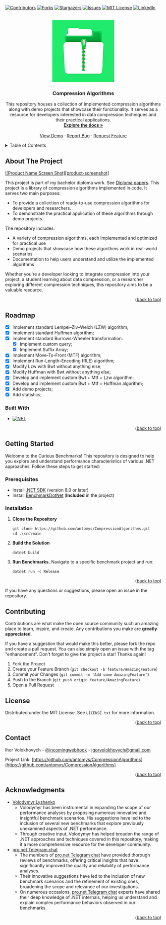 <!-- Improved compatibility of back to top link: See: https://github.com/othneildrew/Best-README-Template/pull/73 -->
<a id="readme-top"></a>

<!-- PROJECT SHIELDS -->
[![Contributors][contributors-shield]][contributors-url]
[![Forks][forks-shield]][forks-url]
[![Stargazers][stars-shield]][stars-url]
[![Issues][issues-shield]][issues-url]
[![MIT License][license-shield]][license-url]
[![LinkedIn][linkedin-shield]][linkedin-url]


<!-- PROJECT LOGO -->
<br />
<div align="center">
  <a href="https://github.com/antomys/CompressionAlgorithms">
    <img src="assets/icon.png" alt="Logo" width="200" height="200">
  </a>

<h3 align="center">Compression Algorithms</h3>

  <p align="center">
    This repository houses a collection of implemented compression algorithms along with demo projects that showcase their functionality.
    It serves as a resource for developers interested in data compression techniques and their practical applications.
    <br />
    <a href="https://github.com/antomys/CompressionAlgorithms"><strong>Explore the docs »</strong></a>
    <br />
    <br />
    <a href="https://github.com/antomys/CompressionAlgorithms">View Demo</a>
    ·
    <a href="https://github.com/antomys/CompressionAlgorithms/issues/new?labels=bug&template=bug-report---.md">Report Bug</a>
    ·
    <a href="https://github.com/antomys/CompressionAlgorithms/issues/new?labels=enhancement&template=feature-request---.md">Request Feature</a>
  </p>
</div>


<!-- TABLE OF CONTENTS -->
<details>
  <summary>Table of Contents</summary>
  <ol>
    <li>
      <a href="#about-the-project">About The Project</a>
      <a href="#roadmap">Roadmap</a>
      <ul>
        <li><a href="#built-with">Built With</a></li>
      </ul>
    </li>
    <li>
      <a href="#getting-started">Getting Started</a>
      <ul>
        <li><a href="#prerequisites">Prerequisites</a></li>
        <li><a href="#installation">Installation</a></li>
      </ul>
    </li>
    <li><a href="#usage">Usage</a></li>
    <li><a href="#roadmap">Roadmap</a></li>
    <li><a href="#contributing">Contributing</a></li>
    <li><a href="#license">License</a></li>
    <li><a href="#contact">Contact</a></li>
    <li><a href="#acknowledgments">Acknowledgments</a></li>
  </ol>
</details>



<!-- ABOUT THE PROJECT -->
## About The Project

[![Product Name Screen Shot][product-screenshot]](https://example.com)

This project is part of my bachelor diploma work. See [Diploma papers](compression-papers.pdf).
This project is a library of compression algorithms implemented in code. It serves two main purposes:

- To provide a collection of ready-to-use compression algorithms for developers and researchers.
- To demonstrate the practical application of these algorithms through demo projects.

The repository includes:

- A variety of compression algorithms, each implemented and optimized for practical use
- Demo projects that showcase how these algorithms work in real-world scenarios
- Documentation to help users understand and utilize the implemented algorithms

Whether you're a developer looking to integrate compression into your project, a student learning about data compression, or a researcher exploring different compression techniques, this repository aims to be a valuable resource.
<p align="right">(<a href="#readme-top">back to top</a>)</p>

## Roadmap
- [X] Implement standard Lempel–Ziv–Welch (LZW) algorithm;
- [x] Implement standard Huffman algorithm;
- [x] Implement standard Burrows-Wheeler transformation:
    - [x] Implement custom query;
    - [x] Implement Suffix Array;
- [x] Implement Move-To-Front (MTF) algorithm;
- [x] Implement Run-Length-Encoding (RLE) algorithm;
- [x] Modify Lzw with Bwt without anything else;
- [x] Modify Huffman with Bwt without anything else;
- [x] Develop and implement custom Bwt + Mtf + Lzw algorithm;
- [x] Develop and implement custom Bwt + Mtf + Huffman algorithm;
- [x] Add demo projects;
- [x] Add statistics;

### Built With

* [![NET][NET]][NET-url]

<p align="right">(<a href="#readme-top">back to top</a>)</p>


<!-- GETTING STARTED -->
## Getting Started

Welcome to the Curious Benchmarks! This repository is designed to help you explore and understand performance characteristics of various .NET approaches. Follow these steps to get started:
### Prerequisites

- Install [.NET SDK](https://dotnet.microsoft.com/en-us/download) (version 8.0 or later)
- Install [BenchmarkDotNet](https://benchmarkdotnet.org/articles/overview.html) (**Included** in the project)


### Installation

1. **Clone the Repository**
    ```shell
   git clone https://github.com/antomys/CompressionAlgorithms.git
   cd .\src\main
   ```

2. **Build the Solution**
    ```shell
   dotnet build
   ```

3. **Run Benchmarks.** Navigate to a specific benchmark project and run:
    ```shell
   dotnet run -c Release
   ```
<p align="right">(<a href="#readme-top">back to top</a>)</p>

If you have any questions or suggestions, please open an issue in the repository.


<!-- CONTRIBUTING -->
## Contributing

Contributions are what make the open source community such an amazing place to learn, inspire, and create. Any contributions you make are **greatly appreciated**.

If you have a suggestion that would make this better, please fork the repo and create a pull request. You can also simply open an issue with the tag "enhancement".
Don't forget to give the project a star! Thanks again!

1. Fork the Project
2. Create your Feature Branch (`git checkout -b feature/AmazingFeature`)
3. Commit your Changes (`git commit -m 'Add some AmazingFeature'`)
4. Push to the Branch (`git push origin feature/AmazingFeature`)
5. Open a Pull Request

<!-- LICENSE -->
## License

Distributed under the MIT License. See `LICENSE.txt` for more information.

<p align="right">(<a href="#readme-top">back to top</a>)</p>

<!-- CONTACT -->
## Contact

Ihor Volokhovych - [@incomingwebhook](https://t.me/incomingwebhook) - igorvolokhovych@gmail.com

Project Link: [https://github.com/antomys/CompressionAlgorithms](https://github.com/antomys/CompressionAlgorithms)

<p align="right">(<a href="#readme-top">back to top</a>)</p>


<!-- ACKNOWLEDGMENTS -->
## Acknowledgments

* [Volodymyr Lyshenko](https://github.com/vovche)
    - Volodymyr has been instrumental in expanding the scope of our performance analyses by proposing numerous innovative and insightful benchmark scenarios. His suggestions have led to the inclusion of several new benchmarks that explore previously unexamined aspects of .NET performance.
    - Through creative input, Volodymyr has helped broaden the range of .NET approaches and techniques covered in this repository, making it a more comprehensive resource for the developer community.
* [pro.net Telegram chat](https://t.me/pro_net)
    - The members of [pro.net Telegram chat](https://t.me/pro_net) have provided thorough reviews of benchmarks, offering critical insights that have significantly improved the quality and reliability of performance analyses.
    - Their innovative suggestions have led to the inclusion of new benchmark scenarios and the refinement of existing ones, broadening the scope and relevance of our investigations.
    - On numerous occasions, [pro.net Telegram chat](https://t.me/pro_net) experts have shared their deep knowledge of .NET internals, helping us understand and explain complex performance behaviors observed in our benchmarks.

<p align="right">(<a href="#readme-top">back to top</a>)</p>


<!-- MARKDOWN LINKS & IMAGES -->
<!-- https://www.markdownguide.org/basic-syntax/#reference-style-links -->
[contributors-shield]: https://img.shields.io/github/contributors/antomys/CompressionAlgorithms.svg?style=for-the-badge
[contributors-url]: https://github.com/antomys/CompressionAlgorithms/graphs/contributors
[forks-shield]: https://img.shields.io/github/forks/antomys/CompressionAlgorithms.svg?style=for-the-badge
[forks-url]: https://github.com/antomys/CompressionAlgorithms/network/members
[stars-shield]: https://img.shields.io/github/stars/antomys/CompressionAlgorithms.svg?style=for-the-badge
[stars-url]: https://github.com/antomys/CompressionAlgorithms/stargazers
[issues-shield]: https://img.shields.io/github/issues/antomys/CompressionAlgorithms.svg?style=for-the-badge
[issues-url]: https://github.com/antomys/CompressionAlgorithms/issues
[license-shield]: https://img.shields.io/github/license/antomys/CompressionAlgorithms.svg?style=for-the-badge
[license-url]: https://github.com/antomys/CompressionAlgorithms/blob/master/LICENSE.txt
[linkedin-shield]: https://img.shields.io/badge/-LinkedIn-black.svg?style=for-the-badge&logo=linkedin&colorB=555
[linkedin-url]: https://www.linkedin.com/in/ihor-volokhovych-23875217a/
[NET]: https://img.shields.io/badge/-.NET%208.0-blueviolet
[NET-url]: https://dotnet.microsoft.com/en-us/
